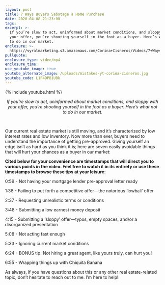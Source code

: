 ```yaml
---
layout: post
title: 7 Ways Buyers Sabotage a Home Purchase
date: 2020-04-08 21:23:00
tags:
excerpt: >-
  If you’re slow to act, uninformed about market conditions, and sloppy with
  your offer, you’re shooting yourself in the foot as a buyer. Here’s what not
  to do in our market.
enclosure: >-
  https://vyralmarketing.s3.amazonaws.com/Corina+Cisneros/Videos/7+Ways+Buyers+Sabotage+a+Home+Purchase.mp4
pullquote:
enclosure_type: video/mp4
enclosure_time:
use_youtube_image: true
youtube_alternate_image: /uploads/mistakes-yt-corina-cisneros.jpg
youtube_code: L1F4DPB1UBk
---
```


{% include youtube.html %}

<p style="text-align:center"><em>If you’re slow to act, uninformed about market conditions, and sloppy with your offer, you’re shooting yourself in the foot as a buyer. Here’s what not to do in our market.</em></p>&nbsp;

Our current real estate market is still moving, and it’s characterized by low interest rates and low inventory. Now more than ever, buyers need to understand the importance of getting pre-approved. Giving yourself an edge isn’t as hard as you think it is; here are seven easily avoidable things that will hurt your chances as a buyer in our market:&nbsp;

**Cited below for your convenience are timestamps that will direct you to various points in the video. Feel free to watch it in its entirety or use these timestamps to browse these tips at your leisure:&nbsp;**

0:59 - Not having your mortgage lender pre-approval letter ready&nbsp;

1:38 - Failing to put forth a competitive offer—the notorious ‘lowball’ offer

2:37 - Requesting unrealistic terms or conditions&nbsp;

3:48 - Submitting a low earnest money deposit

4:15 - Submitting a ‘sloppy’ offer—typos, empty spaces, and/or a disorganized presentation&nbsp;

5:08 - Not acting fast enough&nbsp;

5:33 - Ignoring current market conditions&nbsp;

6:24 - BONUS tip: Not hiring a great agent, like yours truly, can hurt you\!

6:55 - Wrapping things up with Chiquita Banana&nbsp;

As always, if you have questions about this or any other real estate-related topic, don’t hesitate to reach out to me. I’m here to help\!